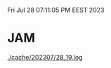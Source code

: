 Fri Jul 28 07:11:05 PM EEST 2023
# JAM
<a href='./cache/202307/28_19.log'>./cache/202307/28_19.log</a>
